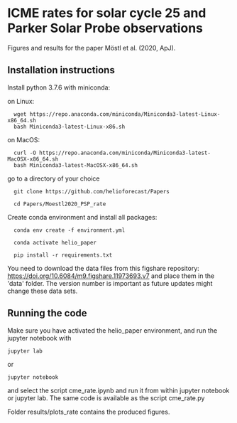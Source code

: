 # ICME rates for solar cycle 25 and Parker Solar Probe observations

Figures and results for the paper Möstl et al. (2020, ApJ).

## Installation instructions

Install python 3.7.6 with miniconda:

on Linux:

	  wget https://repo.anaconda.com/miniconda/Miniconda3-latest-Linux-x86_64.sh
	  bash Miniconda3-latest-Linux-x86.sh

on MacOS:

	  curl -O https://repo.anaconda.com/miniconda/Miniconda3-latest-MacOSX-x86_64.sh
	  bash Miniconda3-latest-MacOSX-x86_64.sh

go to a directory of your choice

      git clone https://github.com/helioforecast/Papers
      
      cd Papers/Moestl2020_PSP_rate

Create conda environment and install all packages:

	  conda env create -f environment.yml
	  
	  conda activate helio_paper
	  
	  pip install -r requirements.txt
	  
	  

You need to download the data files from this figshare repository: https://doi.org/10.6084/m9.figshare.11973693.v7
and place them in the 'data' folder. The version number is important as future updates might change these data sets.
  
  
## Running the code
  
Make sure you have activated the helio_paper environment, and run the jupyter notebook with 

    jupyter lab
or

    jupyter notebook  

and select the script cme_rate.ipynb and run it from within jupyter notebook or jupyter lab. The same code is available as the script cme_rate.py 

Folder results/plots_rate contains the produced figures.
	  
